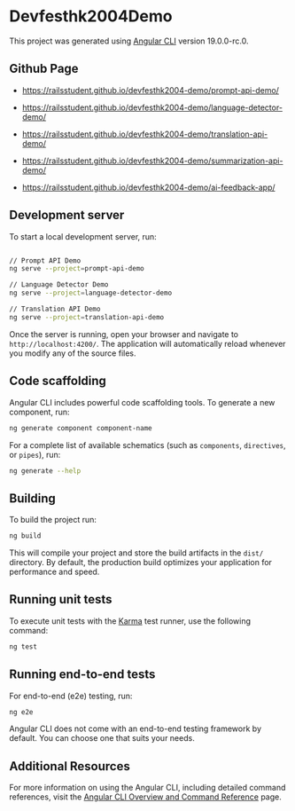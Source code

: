# Devfesthk2004Demo

This project was generated using [Angular CLI](https://github.com/angular/angular-cli) version 19.0.0-rc.0.

## Github Page

- https://railsstudent.github.io/devfesthk2004-demo/prompt-api-demo/

- https://railsstudent.github.io/devfesthk2004-demo/language-detector-demo/

- https://railsstudent.github.io/devfesthk2004-demo/translation-api-demo/

- https://railsstudent.github.io/devfesthk2004-demo/summarization-api-demo/

- https://railsstudent.github.io/devfesthk2004-demo/ai-feedback-app/

## Development server

To start a local development server, run:

```bash

// Prompt API Demo
ng serve --project=prompt-api-demo

// Language Detector Demo
ng serve --project=language-detector-demo

// Translation API Demo
ng serve --project=translation-api-demo
```

Once the server is running, open your browser and navigate to `http://localhost:4200/`. The application will automatically reload whenever you modify any of the source files.

## Code scaffolding

Angular CLI includes powerful code scaffolding tools. To generate a new component, run:

```bash
ng generate component component-name
```

For a complete list of available schematics (such as `components`, `directives`, or `pipes`), run:

```bash
ng generate --help
```

## Building

To build the project run:

```bash
ng build
```

This will compile your project and store the build artifacts in the `dist/` directory. By default, the production build optimizes your application for performance and speed.

## Running unit tests

To execute unit tests with the [Karma](https://karma-runner.github.io) test runner, use the following command:

```bash
ng test
```

## Running end-to-end tests

For end-to-end (e2e) testing, run:

```bash
ng e2e
```

Angular CLI does not come with an end-to-end testing framework by default. You can choose one that suits your needs.

## Additional Resources

For more information on using the Angular CLI, including detailed command references, visit the [Angular CLI Overview and Command Reference](https://angular.dev/tools/cli) page.
